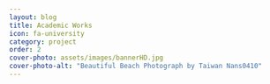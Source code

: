 ```yaml
---
layout: blog
title: Academic Works
icon: fa-university
category: project
order: 2
cover-photo: assets/images/bannerHD.jpg
cover-photo-alt: "Beautiful Beach Photograph by Taiwan Nans0410"
---
```

